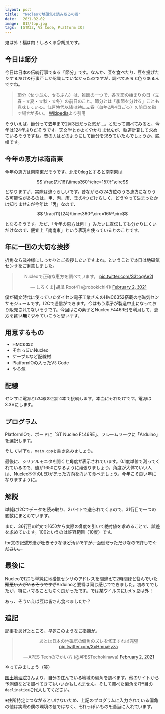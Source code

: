 ```yaml
---
layout: post
title:  "Nucleoで地磁気を読み取るの巻"
date:   2021-02-02
image:  012/top.jpg
tags:  [STM32, VS Code, Platform IO]
---
```


鬼は外！福は内！しろくま＠胡瓜です。

## 今日は節分

今日は日本の伝統行事である「節分」です。なんか、豆を食べたり、豆を投げたりするだけの行事戸しか認識していなかったのですが、調べてみると色々あるんですね。

> 節分（せつぶん、せちぶん）は、雑節の一つで、各季節の始まりの日（立春・立夏・立秋・立冬）の前日のこと。節分とは「季節を分ける」ことも意味している。江戸時代以降は特に立春（毎年2月4日ごろ）の前日を指す場合が多い。
> [Wikipedia](https://ja.wikipedia.org/wiki/%E7%AF%80%E5%88%86)より引用

そういえば、節分って去年まで2月3日だった気が…。と思って調べてみると、今年は124年ぶりだそうです。天文学とかよく分かりませんが、軌道計算して求めているそうですね。昔の人はどのようにして節分を求めていたんでしょうか。脱帽です。

## 今年の恵方は南南東

今年の恵方は南南東だそうです。北を0degとすると南南東は

$$ \frac{7}{16}\times360^\circ=157.5^\circ$$

となりますが、実際は違うらしいです。昔ながらの24方位のうち恵方になりうる可能性があるのは、甲、丙、庚、壬の4つだけらしく、どうやって決まったかは知りませんが今年は「丙」なので、

$$ \frac{11}{24}\times360^\circ=165^\circ$$

となるそうです。ただ、「今年の恵方は丙！」みたいに宣伝しても分かりにくいだけなので、便宜上「南南東」という表現を使っているとのことです。

## 年に一回の大切な挨拶

折角なら歳神様にしっかりとご挨拶したいですよね。ということで本日は地磁気センサをご用意しました。

<center><blockquote class="twitter-tweet" data-theme="dark"><p lang="ja" dir="ltr">Nucleoで正確な恵方を調べています。 <a href="https://t.co/S3tiogAe2I">pic.twitter.com/S3tiogAe2I</a></p>&mdash; しろくま🥒胡瓜 Root41 (@robokichi41) <a href="https://twitter.com/robokichi41/status/1356528052398747649?ref_src=twsrc%5Etfw">February 2, 2021</a></blockquote> <script async src="https://platform.twitter.com/widgets.js" charset="utf-8"></script></center>

僕が縄文時代に使っていたダイセン電子工業さんのHMC6352搭載の地磁気センサモジュールです。I2Cで通信ができます。今はもう素子が製造中止になっており販売されてないそうです。今回はこの素子とNucleo(F446RE)を利用して、恵方を**狂い無く**求めていこうと思います。

## 用意するもの

- HMC6352
- それっぽいNucleo
- ケーブルなど配線材
- PlatformIOの入ったVS Code
- やる気

## 配線

センサに電源とI2C線の合計4本で接続します。本当にそれだけです。電源は3.3Vにします。

## プログラム

PlatformIOで、ボードに「ST Nucleo F446RE」、フレームワークに「Arduino」を選択します。

そして以下の、`main.cpp`を書き込みましょう。

<script src="https://gist.github.com/shirokuma-89/71893ac03c063c01710413b99ec5478a.js"></script>

最後に、シリアルモニタを開くと角度が表示されています。0.1度単位で測ってくれているので、値が1650になるように頑張りましょう。角度が大体でいい人は、Nucleo本体のLEDが光った方向を向いて食べましょう。今年こそ良い年になりますように。

## 解説

単純にI2Cでデータを読み取り、2バイトで送られてくるので、31行目で一つの変数にまとめています。

また、36行目のif文で1650から実際の角度を引いて絶対値を求めることで、誤差を求めています。100というのは許容範囲（10度）です。

~~for文の記述方法が吐きそうなほど汚いですが、面倒だっただけなので許してください。~~

## 最後に

NucleoでI2Cも~~単純に地磁気センサのアドレスを間違えて2時間ほど悩んでいた頭悪い人がいるそうですが~~Arduinoと要領は同じ感じでできました。初めてでしたが、特にハマることもなく良かったです。では某ウイルスにLet's 鬼は外！

あっ、そういえば豆は皆さん食べましたか？

## 追記

記事をあげたところ、早速このようなご指摘が。
<center><blockquote class="twitter-tweet" data-conversation="none" data-theme="dark"><p lang="ja" dir="ltr">あとは日本の地磁気の偏角のズレを修正すれば完璧 <a href="https://t.co/XxHmua6yza">pic.twitter.com/XxHmua6yza</a></p>&mdash; APES Techのでかい方 (@APESTechokinawa) <a href="https://twitter.com/APESTechokinawa/status/1356550413286219777?ref_src=twsrc%5Etfw">February 2, 2021</a></blockquote> <script async src="https://platform.twitter.com/widgets.js" charset="utf-8"></script></center>

やってみましょう（笑）

[国土地理院](http://maps.gsi.go.jp/#5/35.692995/139.702148/&base=std&ls=std%7Cjikizu2015_chijiki_d&blend=0&disp=11&lcd=jikizu2015_chijiki_d&vs=c0j0h0k0l0u0t0z0r0s0m0f0&d=m)さんより、自分の住んでいる地域の偏角を調べます。他のサイトから予測値などを調べてきてもいいかもしれません。そして調べた偏角を7行目の`declination`に代入してください。

<script src="https://gist.github.com/shirokuma-89/86387731ba17405b6faa2cff784a1c87.js"></script>

※住所特定につながるといけないため、上記のプログラムに入力されている偏角の値は実際の僕の環境の値ではなく、それっぽいものを適当に入れています。